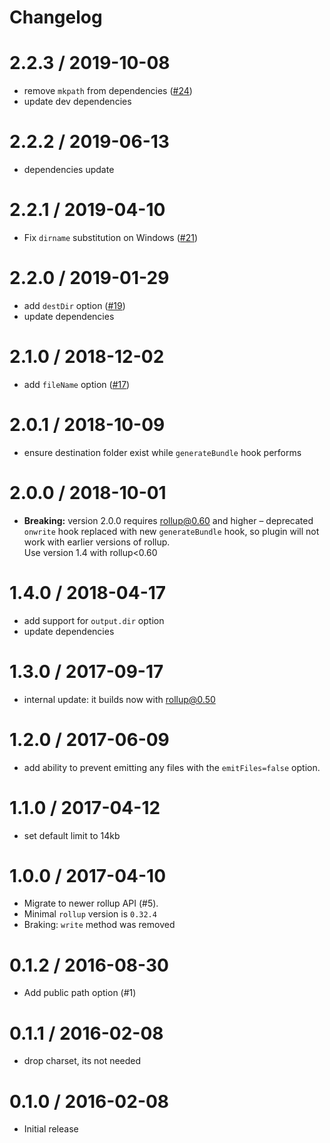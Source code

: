# Changelog

2.2.3 / 2019-10-08
=================
* remove `mkpath` from dependencies ([#24](https://github.com/rollup/rollup-plugin-url/pull/24))
* update dev dependencies

2.2.2 / 2019-06-13
=================
* dependencies update

2.2.1 / 2019-04-10
=================
* Fix `dirname` substitution on Windows ([#21](https://github.com/rollup/rollup-plugin-url/pull/21))

2.2.0 / 2019-01-29
=================
* add `destDir` option ([#19](https://github.com/rollup/rollup-plugin-url/pull/19))
* update dependencies

2.1.0 / 2018-12-02
==================
* add `fileName` option ([#17](https://github.com/rollup/rollup-plugin-url/pull/17))

2.0.1 / 2018-10-09
==================
* ensure destination folder exist while `generateBundle` hook performs

2.0.0 / 2018-10-01
==================
* **Breaking:** version 2.0.0 requires rollup@0.60 and higher – deprecated `onwrite` hook replaced with new `generateBundle` hook, so plugin will not work with earlier versions of rollup.  
Use version 1.4 with rollup<0.60

1.4.0 / 2018-04-17
==================
 * add support for `output.dir` option
 * update dependencies

1.3.0 / 2017-09-17
==================
 * internal update: it builds now with rollup@0.50 

1.2.0 / 2017-06-09
==================

 * add ability to prevent emitting any files with the `emitFiles=false` option.

1.1.0 / 2017-04-12
==================

 * set default limit to 14kb

1.0.0 / 2017-04-10
==================

 * Migrate to newer rollup API (#5).
 * Minimal `rollup` version is `0.32.4`
 * Braking: `write` method was removed

0.1.2 / 2016-08-30
==================

  * Add public path option (#1)

0.1.1 / 2016-02-08
==================

  * drop charset, its not needed

0.1.0 / 2016-02-08
==================

  * Initial release
